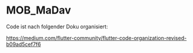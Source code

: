 # MOB_MaDav

Code ist nach folgender Doku organisiert:

https://medium.com/flutter-community/flutter-code-organization-revised-b09ad5cef7f6